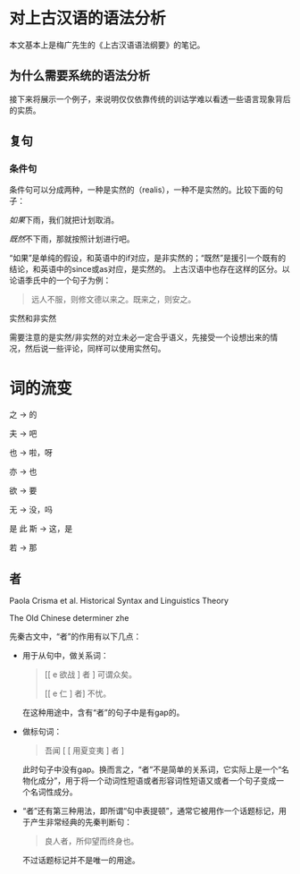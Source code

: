 # 对上古汉语的语法分析

本文基本上是梅广先生的《上古汉语语法纲要》的笔记。

## 为什么需要系统的语法分析

接下来将展示一个例子，来说明仅仅依靠传统的训诂学难以看透一些语言现象背后的实质。

## 复句

### 条件句

条件句可以分成两种，一种是实然的（realis），一种不是实然的。比较下面的句子：

*如果*下雨，我们就把计划取消。

*既然*不下雨，那就按照计划进行吧。

“如果”是单纯的假设，和英语中的if对应，是非实然的；“既然”是援引一个既有的结论，和英语中的since或as对应，是实然的。
上古汉语中也存在这样的区分。以论语季氏中的一个句子为例：

> 远人不服，则修文德以来之。既来之，则安之。

实然和非实然

需要注意的是实然/非实然的对立未必一定合乎语义，先接受一个设想出来的情况，然后说一些评论，同样可以使用实然句。

# 词的流变

之 -> 的

夫 -> 吧

也 -> 啦，呀

亦 -> 也

欲 -> 要

无 -> 没，吗

是 此 斯 -> 这，是

若 -> 那

## 者

Paola Crisma et al. Historical Syntax and Linguistics Theory

The Old Chinese determiner zhe

先秦古文中，“者”的作用有以下几点：

- 用于从句中，做关系词：
  
  > [[ e 欲战 ] 者 ] 可谓众矣。
  >
  > [[ e 仁 ] 者] 不忧。
  
  在这种用途中，含有“者”的句子中是有gap的。
- 做标句词：
  
  > 吾闻 [ [ 用夏变夷 ] 者 ]

  此时句子中没有gap。换而言之，“者”不是简单的关系词，它实际上是一个“名物化成分”，用于将一个动词性短语或者形容词性短语又或者一个句子变成一个名词性成分。
- “者”还有第三种用法，即所谓“句中表提顿”，通常它被用作一个话题标记，用于产生非常经典的先秦判断句：
  > 良人者，所仰望而终身也。

  不过话题标记并不是唯一的用途。
